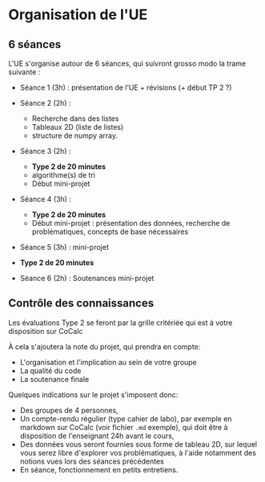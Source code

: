 # Organisation de l'UE

## 6 séances

L'UE s'organise autour de 6 séances, qui suivront grosso modo la trame suivante :
- Séance 1 (3h) : présentation de l’UE + révisions (+ début TP 2 ?)

- Séance 2 (2h) :
  - Recherche dans des listes
  - Tableaux 2D (liste de listes)
  - structure de numpy array.

- Séance 3 (2h) :
  - **Type 2 de 20 minutes**
  - algorithme(s) de tri
  - Début mini-projet

- Séance 4 (3h) :
  - **Type 2 de 20 minutes**
  - Début mini-projet : présentation des données, recherche de problématiques, concepts de base nécessaires

- Séance 5 (3h) : mini-projet
- **Type 2 de 20 minutes**

- Séance 6 (2h) : Soutenances mini-projet



## Contrôle des connaissances

Les évaluations Type 2 se feront par la grille critériée qui est à votre disposition sur CoCalc

 À cela s'ajoutera la note du projet, qui prendra en compte:
- L'organisation et l'implication au sein de votre groupe
- La qualité du code
- La soutenance finale

Quelques indications sur le projet s'imposent donc:
- Des groupes de 4 personnes,
- Un compte-rendu régulier (type cahier de labo), par exemple en markdown sur CoCalc (voir fichier `.md` exemple), qui doit être à disposition de l'enseignant 24h avant le cours,
- Des données vous seront fournies sous forme de tableau 2D, sur lequel vous serez libre d'explorer vos problématiques,
à l'aide notamment des notions vues lors des séances précédentes
- En séance, fonctionnement en petits entretiens.
